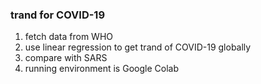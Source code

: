 ### trand for COVID-19 
1. fetch data from WHO
2. use linear regression to get trand of COVID-19 globally
3. compare with SARS
4. running environment is Google Colab